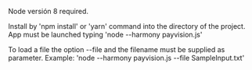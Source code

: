 Node versión 8 required.

Install by 'npm install' or 'yarn' command into the directory of the project.
App must be launched typing 'node --harmony payvision.js'

To load a file the option --file and the filename must be supplied as parameter. 
Example: 'node --harmony payvision.js --file SampleInput.txt'
